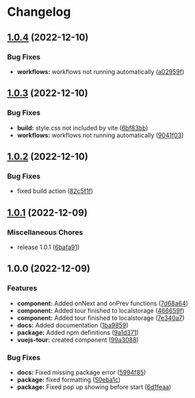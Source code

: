 # Changelog

## [1.0.4](https://github.com/GlobalHive/vuejs-tour/compare/v1.0.3...v1.0.4) (2022-12-10)


### Bug Fixes

* **workflows:** workflows not running automatically ([a02959f](https://github.com/GlobalHive/vuejs-tour/commit/a02959fbce96d5f03f277fc07358c5f4405b5ed4))

## [1.0.3](https://github.com/GlobalHive/vuejs-tour/compare/v1.0.2...v1.0.3) (2022-12-10)


### Bug Fixes

* **build:** style.css not included by vite ([6bf83bb](https://github.com/GlobalHive/vuejs-tour/commit/6bf83bbd790c800117fada2ea20f45ec6345524a))
* **workflows:** workflows not running automatically ([9041f03](https://github.com/GlobalHive/vuejs-tour/commit/9041f0355b23faea469123cb52cd54c217bb6a66))

## [1.0.2](https://github.com/GlobalHive/vuejs-tour/compare/v1.0.1...v1.0.2) (2022-12-10)


### Bug Fixes

* fixed build action ([82c5f1f](https://github.com/GlobalHive/vuejs-tour/commit/82c5f1f5206fbcaca7642d844ed965accf59f8ef))

## [1.0.1](https://github.com/GlobalHive/vuejs-tour/compare/v1.0.0...v1.0.1) (2022-12-09)


### Miscellaneous Chores

* release 1.0.1 ([6bafa91](https://github.com/GlobalHive/vuejs-tour/commit/6bafa912848ba5a53751c028e8752242a093cad7))

## 1.0.0 (2022-12-09)


### Features

* **component:** Added onNext and onPrev functions ([7d68a64](https://github.com/GlobalHive/vuejs-tour/commit/7d68a645e95f41f40d716f502aff6a1ea7ceeca2))
* **component:** Added tour finished to localstorage ([466659f](https://github.com/GlobalHive/vuejs-tour/commit/466659fcbbbdd8d06e9cd80bf0c4f01a7ea0a2ef))
* **component:** Added tour finished to localstorage ([7e340a7](https://github.com/GlobalHive/vuejs-tour/commit/7e340a7c7bed3d77214050365e03dc12f8d7477f))
* **docs:** Added documentation ([1ba9859](https://github.com/GlobalHive/vuejs-tour/commit/1ba985944c43a418f44e4680c3e04f17fe1d26f5))
* **package:** Added npm definitions ([9a1d371](https://github.com/GlobalHive/vuejs-tour/commit/9a1d3712dc1f6860b5c7f2ee30cdfccb61f7569b))
* **vuejs-tour:** created component ([99a3088](https://github.com/GlobalHive/vuejs-tour/commit/99a30883624d5bb035303824f6223ad55ca2a798))


### Bug Fixes

* **docs:** Fixed missing package error ([5994f85](https://github.com/GlobalHive/vuejs-tour/commit/5994f8528a5d95f318d29a99d76d0c4936a5c5dd))
* **package:** fixed formatting ([50eba1c](https://github.com/GlobalHive/vuejs-tour/commit/50eba1c5ed4c55d1a9bfd470071299bc6e8c6328))
* **package:** Fixed pop up showing before start ([6d1feaa](https://github.com/GlobalHive/vuejs-tour/commit/6d1feaab5e0ae90bb1b9863cf8c307501387e1fc))
